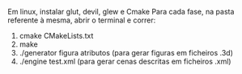 Em linux, instalar glut, devil, glew e Cmake
Para cada fase, na pasta referente à mesma, abrir o terminal e correr:
  1. cmake CMakeLists.txt
  2. make
  3. ./generator figura atributos (para gerar figuras em ficheiros .3d)
  4. ./engine test.xml (para gerar cenas descritas em ficheiros .xml)
